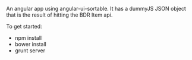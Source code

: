 An angular app using angular-ui-sortable.
It has a dummyJS JSON object that is the result of hitting the BDR Item api.

To get started:
*  npm install
*  bower install
*  grunt server
